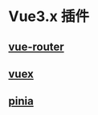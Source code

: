 # Vue3.x 插件

## [vue-router](../vue-router/index.md)

## [vuex](../vuex/index.md)

## [pinia](../pinia/index.md)
